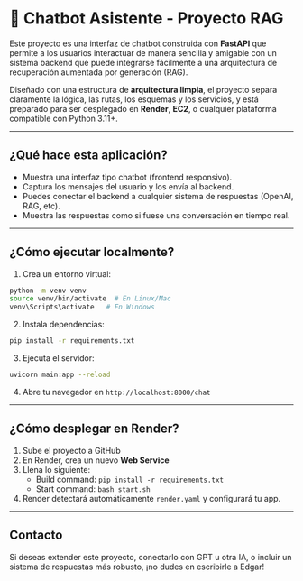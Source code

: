 
# 🤖 Chatbot Asistente - Proyecto RAG

Este proyecto es una interfaz de chatbot construida con **FastAPI** que permite a los usuarios interactuar de manera sencilla y amigable con un sistema backend que puede integrarse fácilmente a una arquitectura de recuperación aumentada por generación (RAG).

Diseñado con una estructura de **arquitectura limpia**, el proyecto separa claramente la lógica, las rutas, los esquemas y los servicios, y está preparado para ser desplegado en **Render**, **EC2**, o cualquier plataforma compatible con Python 3.11+.

---

## ¿Qué hace esta aplicación?

- Muestra una interfaz tipo chatbot (frontend responsivo).
- Captura los mensajes del usuario y los envía al backend.
- Puedes conectar el backend a cualquier sistema de respuestas (OpenAI, RAG, etc).
- Muestra las respuestas como si fuese una conversación en tiempo real.

---


## ¿Cómo ejecutar localmente?

1. Crea un entorno virtual:

```bash
python -m venv venv
source venv/bin/activate  # En Linux/Mac
venv\Scripts\activate   # En Windows
```

2. Instala dependencias:

```bash
pip install -r requirements.txt
```

3. Ejecuta el servidor:

```bash
uvicorn main:app --reload
```

4. Abre tu navegador en `http://localhost:8000/chat`

---

## ¿Cómo desplegar en Render?

1. Sube el proyecto a GitHub
2. En Render, crea un nuevo **Web Service**
3. Llena lo siguiente:
   - Build command: `pip install -r requirements.txt`
   - Start command: `bash start.sh`
4. Render detectará automáticamente `render.yaml` y configurará tu app.

---

## Contacto

Si deseas extender este proyecto, conectarlo con GPT u otra IA, o incluir un sistema de respuestas más robusto, ¡no dudes en escribirle a Edgar!
